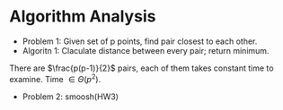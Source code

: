 # Algorithm Analysis 
* Problem 1: Given set of p points, find pair closest to each other.
* Algoritn 1: Claculate distance between every pair; return minimum.

There are $\frac{p(p-1)}{2}$ pairs, each of them takes constant time to examine. Time $\in \Theta(p^2)$.

* Problem 2: smoosh(HW3)

 






